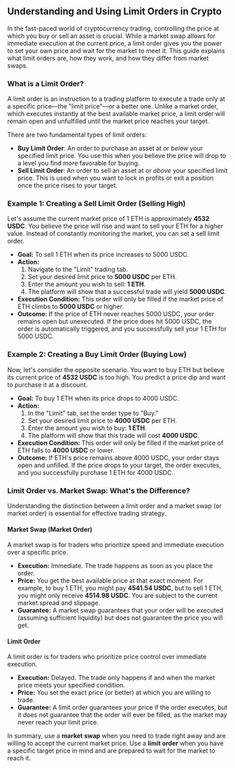 ## Understanding and Using Limit Orders in Crypto

In the fast-paced world of cryptocurrency trading, controlling the price at which you buy or sell an asset is crucial. While a market swap allows for immediate execution at the current price, a limit order gives you the power to set your own price and wait for the market to meet it. This guide explains what limit orders are, how they work, and how they differ from market swaps.

### What is a Limit Order?

A limit order is an instruction to a trading platform to execute a trade only at a specific price—the "limit price"—or a better one. Unlike a market order, which executes instantly at the best available market price, a limit order will remain open and unfulfilled until the market price reaches your target.

There are two fundamental types of limit orders:

*   **Buy Limit Order**: An order to purchase an asset at or *below* your specified limit price. You use this when you believe the price will drop to a level you find more favorable for buying.
*   **Sell Limit Order**: An order to sell an asset at or *above* your specified limit price. This is used when you want to lock in profits or exit a position once the price rises to your target.

### Example 1: Creating a Sell Limit Order (Selling High)

Let's assume the current market price of 1 ETH is approximately **4532 USDC**. You believe the price will rise and want to sell your ETH for a higher value. Instead of constantly monitoring the market, you can set a sell limit order.

*   **Goal:** To sell 1 ETH when its price increases to 5000 USDC.
*   **Action:**
    1.  Navigate to the "Limit" trading tab.
    2.  Set your desired limit price to **5000 USDC** per ETH.
    3.  Enter the amount you wish to sell: **1 ETH**.
    4.  The platform will show that a successful trade will yield **5000 USDC**.
*   **Execution Condition:** This order will only be filled if the market price of ETH climbs to **5000 USDC** or higher.
*   **Outcome:** If the price of ETH never reaches 5000 USDC, your order remains open but unexecuted. If the price does hit 5000 USDC, the order is automatically triggered, and you successfully sell your 1 ETH for 5000 USDC.

### Example 2: Creating a Buy Limit Order (Buying Low)

Now, let's consider the opposite scenario. You want to buy ETH but believe its current price of **4532 USDC** is too high. You predict a price dip and want to purchase it at a discount.

*   **Goal:** To buy 1 ETH when its price drops to 4000 USDC.
*   **Action:**
    1.  In the "Limit" tab, set the order type to "Buy."
    2.  Set your desired limit price to **4000 USDC** per ETH.
    3.  Enter the amount you wish to buy: **1 ETH**.
    4.  The platform will show that this trade will cost **4000 USDC**.
*   **Execution Condition:** This order will only be filled if the market price of ETH falls to **4000 USDC** or lower.
*   **Outcome:** If ETH's price remains above 4000 USDC, your order stays open and unfilled. If the price drops to your target, the order executes, and you successfully purchase 1 ETH for 4000 USDC.

### Limit Order vs. Market Swap: What's the Difference?

Understanding the distinction between a limit order and a market swap (or market order) is essential for effective trading strategy.

#### Market Swap (Market Order)
A market swap is for traders who prioritize speed and immediate execution over a specific price.

*   **Execution:** Immediate. The trade happens as soon as you place the order.
*   **Price:** You get the best available price at that exact moment. For example, to buy 1 ETH, you might pay **4541.54 USDC**, but to sell 1 ETH, you might only receive **4514.98 USDC**. You are subject to the current market spread and slippage.
*   **Guarantee:** A market swap guarantees that your order will be executed (assuming sufficient liquidity) but does not guarantee the price you will get.

#### Limit Order
A limit order is for traders who prioritize price control over immediate execution.

*   **Execution:** Delayed. The trade only happens if and when the market price meets your specified condition.
*   **Price:** You set the exact price (or better) at which you are willing to trade.
*   **Guarantee:** A limit order guarantees your price if the order executes, but it does not guarantee that the order will ever be filled, as the market may never reach your limit price.

In summary, use a **market swap** when you need to trade right away and are willing to accept the current market price. Use a **limit order** when you have a specific target price in mind and are prepared to wait for the market to reach it.